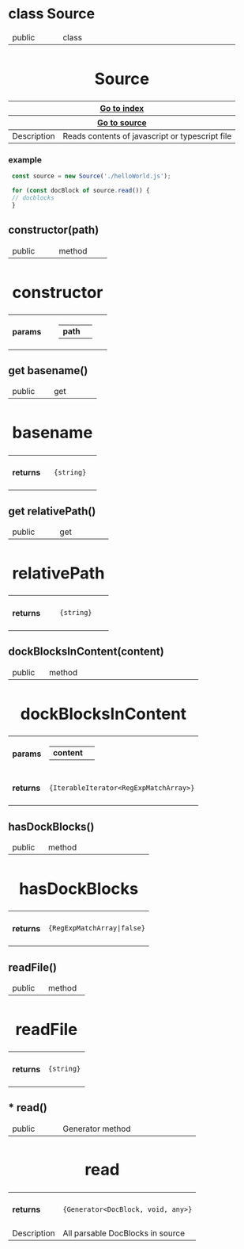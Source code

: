 
# class Source 


<table>
    <thead>
        <tr>
            <td> public</td>
            <td>
                class
            </td>
        </tr>
        <tr>
            <th colSpan="2">
                <h1 v-if="!properties['deprecated']">Source</h1>
            </th>
        </tr>
        <tr v-if="properties['kind'] === 'class'">
            <th colSpan="2">
                <a href="../Index.md">Go to index</a>
            </th>
        </tr>
        <tr v-if="properties['kind'] === 'class'">
            <th colSpan="2">
                <a href="">Go to source</a>
            </th>
        </tr>
    </thead>
    <tbody>
        <tr v-if="!!properties['description']">
            <td>Description</td>
            <td colSpan="3">
                Reads contents of javascript or typescript file
            </td>
        </tr>
    </tbody>
    <tfoot>
    </tfoot>
</table>

<h3 v-if="!!properties['example']">example</h3>

 ```js
  const source = new Source('./helloWorld.js');
 
  for (const docBlock of source.read()) {
  // docblocks
  }
 
  ```


## constructor(path)



<table>
    <thead>
        <tr>
            <td> public</td>
            <td>
                method
            </td>
        </tr>
        <tr>
            <th colSpan="2">
                <h1 v-if="!properties['deprecated']">constructor</h1>
            </th>
        </tr>
    </thead>
    <tbody>
        <trs v-if="properties['params'].length > 0">
            <td>
                <h4>params</h4>
            </td>
            <td>
                <table>
                    <tr>                        <td><b>path</b></td>
                        <td><code></code></td>
</tr>                </table>
            </td>
        </trs>
    </tbody>
    <tfoot>
    </tfoot>
</table>


## get basename()



<table>
    <thead>
        <tr>
            <td> public</td>
            <td>
                get
            </td>
        </tr>
        <tr>
            <th colSpan="2">
                <h1 v-if="!properties['deprecated']">basename</h1>
            </th>
        </tr>
    </thead>
    <tbody>
        <tr v-if="!!properties['return']">
            <td>
                <h4>returns</h4>
            </td>
            <td>
                <pre><code>{string}</code></pre>
            </td>
        </tr>
    </tbody>
    <tfoot>
    </tfoot>
</table>


## get relativePath()



<table>
    <thead>
        <tr>
            <td> public</td>
            <td>
                get
            </td>
        </tr>
        <tr>
            <th colSpan="2">
                <h1 v-if="!properties['deprecated']">relativePath</h1>
            </th>
        </tr>
    </thead>
    <tbody>
        <tr v-if="!!properties['return']">
            <td>
                <h4>returns</h4>
            </td>
            <td>
                <pre><code>{string}</code></pre>
            </td>
        </tr>
    </tbody>
    <tfoot>
    </tfoot>
</table>


## dockBlocksInContent(content)



<table>
    <thead>
        <tr>
            <td> public</td>
            <td>
                method
            </td>
        </tr>
        <tr>
            <th colSpan="2">
                <h1 v-if="!properties['deprecated']">dockBlocksInContent</h1>
            </th>
        </tr>
    </thead>
    <tbody>
        <trs v-if="properties['params'].length > 0">
            <td>
                <h4>params</h4>
            </td>
            <td>
                <table>
                    <tr>                        <td><b>content</b></td>
                        <td><code></code></td>
</tr>                </table>
            </td>
        </trs>
        <tr v-if="!!properties['return']">
            <td>
                <h4>returns</h4>
            </td>
            <td>
                <pre><code>{IterableIterator&lt;RegExpMatchArray&gt;}</code></pre>
            </td>
        </tr>
    </tbody>
    <tfoot>
    </tfoot>
</table>


## hasDockBlocks()



<table>
    <thead>
        <tr>
            <td> public</td>
            <td>
                method
            </td>
        </tr>
        <tr>
            <th colSpan="2">
                <h1 v-if="!properties['deprecated']">hasDockBlocks</h1>
            </th>
        </tr>
    </thead>
    <tbody>
        <tr v-if="!!properties['return']">
            <td>
                <h4>returns</h4>
            </td>
            <td>
                <pre><code>{RegExpMatchArray|false}</code></pre>
            </td>
        </tr>
    </tbody>
    <tfoot>
    </tfoot>
</table>


## readFile()



<table>
    <thead>
        <tr>
            <td> public</td>
            <td>
                method
            </td>
        </tr>
        <tr>
            <th colSpan="2">
                <h1 v-if="!properties['deprecated']">readFile</h1>
            </th>
        </tr>
    </thead>
    <tbody>
        <tr v-if="!!properties['return']">
            <td>
                <h4>returns</h4>
            </td>
            <td>
                <pre><code>{string}</code></pre>
            </td>
        </tr>
    </tbody>
    <tfoot>
    </tfoot>
</table>


## * read()



<table>
    <thead>
        <tr>
            <td> public</td>
            <td>
                <span v-if="!!properties['is_generator']">Generator</span>
                method
            </td>
        </tr>
        <tr>
            <th colSpan="2">
                <h1 v-if="!properties['deprecated']">read</h1>
            </th>
        </tr>
    </thead>
    <tbody>
        <tr v-if="!!properties['return']">
            <td>
                <h4>returns</h4>
            </td>
            <td>
                <pre><code>{Generator&lt;DocBlock, void, any&gt;}</code></pre>
            </td>
        </tr>
        <tr v-if="!!properties['description']">
            <td>Description</td>
            <td colSpan="3">
                All parsable DocBlocks in source
            </td>
        </tr>
    </tbody>
    <tfoot>
    </tfoot>
</table>

